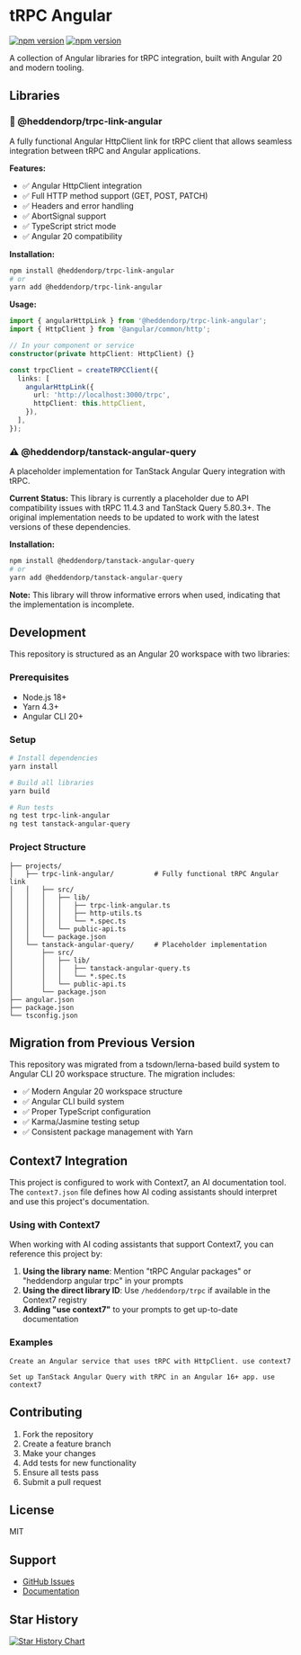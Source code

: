 # tRPC Angular

[![npm version](https://badge.fury.io/js/@heddendorp/trpc-link-angular.svg)](https://badge.fury.io/js/@heddendorp/trpc-link-angular)
[![npm version](https://badge.fury.io/js/@heddendorp/tanstack-angular-query.svg)](https://badge.fury.io/js/@heddendorp/tanstack-angular-query)

A collection of Angular libraries for tRPC integration, built with Angular 20 and modern tooling.

## Libraries

### 🚀 @heddendorp/trpc-link-angular

A fully functional Angular HttpClient link for tRPC client that allows seamless integration between tRPC and Angular applications.

**Features:**
- ✅ Angular HttpClient integration
- ✅ Full HTTP method support (GET, POST, PATCH)
- ✅ Headers and error handling
- ✅ AbortSignal support
- ✅ TypeScript strict mode
- ✅ Angular 20 compatibility

**Installation:**
```bash
npm install @heddendorp/trpc-link-angular
# or
yarn add @heddendorp/trpc-link-angular
```

**Usage:**
```typescript
import { angularHttpLink } from '@heddendorp/trpc-link-angular';
import { HttpClient } from '@angular/common/http';

// In your component or service
constructor(private httpClient: HttpClient) {}

const trpcClient = createTRPCClient({
  links: [
    angularHttpLink({
      url: 'http://localhost:3000/trpc',
      httpClient: this.httpClient,
    }),
  ],
});
```

### ⚠️ @heddendorp/tanstack-angular-query

A placeholder implementation for TanStack Angular Query integration with tRPC.

**Current Status:** This library is currently a placeholder due to API compatibility issues with tRPC 11.4.3 and TanStack Query 5.80.3+. The original implementation needs to be updated to work with the latest versions of these dependencies.

**Installation:**
```bash
npm install @heddendorp/tanstack-angular-query
# or
yarn add @heddendorp/tanstack-angular-query
```

**Note:** This library will throw informative errors when used, indicating that the implementation is incomplete.

## Development

This repository is structured as an Angular 20 workspace with two libraries:

### Prerequisites
- Node.js 18+
- Yarn 4.3+
- Angular CLI 20+

### Setup
```bash
# Install dependencies
yarn install

# Build all libraries
yarn build

# Run tests
ng test trpc-link-angular
ng test tanstack-angular-query
```

### Project Structure
```
├── projects/
│   ├── trpc-link-angular/          # Fully functional tRPC Angular link
│   │   ├── src/
│   │   │   ├── lib/
│   │   │   │   ├── trpc-link-angular.ts
│   │   │   │   ├── http-utils.ts
│   │   │   │   └── *.spec.ts
│   │   │   └── public-api.ts
│   │   └── package.json
│   └── tanstack-angular-query/     # Placeholder implementation
│       ├── src/
│       │   ├── lib/
│       │   │   ├── tanstack-angular-query.ts
│       │   │   └── *.spec.ts
│       │   └── public-api.ts
│       └── package.json
├── angular.json
├── package.json
└── tsconfig.json
```

## Migration from Previous Version

This repository was migrated from a tsdown/lerna-based build system to Angular CLI 20 workspace structure. The migration includes:

- ✅ Modern Angular 20 workspace structure
- ✅ Angular CLI build system
- ✅ Proper TypeScript configuration
- ✅ Karma/Jasmine testing setup
- ✅ Consistent package management with Yarn

## Context7 Integration

This project is configured to work with Context7, an AI documentation tool. The `context7.json` file defines how AI coding assistants should interpret and use this project's documentation.

### Using with Context7

When working with AI coding assistants that support Context7, you can reference this project by:

1. **Using the library name**: Mention "tRPC Angular packages" or "heddendorp angular trpc" in your prompts
2. **Using the direct library ID**: Use `/heddendorp/trpc` if available in the Context7 registry
3. **Adding "use context7"** to your prompts to get up-to-date documentation

### Examples

```
Create an Angular service that uses tRPC with HttpClient. use context7
```

```
Set up TanStack Angular Query with tRPC in an Angular 16+ app. use context7
```

## Contributing

1. Fork the repository
2. Create a feature branch
3. Make your changes
4. Add tests for new functionality
5. Ensure all tests pass
6. Submit a pull request

## License

MIT

## Support

- [GitHub Issues](https://github.com/heddendorp/trpc-angular/issues)
- [Documentation](https://github.com/heddendorp/trpc-angular#readme)

## Star History

<a href="https://www.star-history.com/#heddendorp/trpc&Date">
 <picture>
   <source media="(prefers-color-scheme: dark)" srcset="https://api.star-history.com/svg?repos=heddendorp/trpc&type=Date&theme=dark" />
   <source media="(prefers-color-scheme: light)" srcset="https://api.star-history.com/svg?repos=heddendorp/trpc&type=Date" />
   <img alt="Star History Chart" src="https://api.star-history.com/svg?repos=heddendorp/trpc&type=Date" />
 </picture>
</a>
